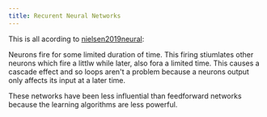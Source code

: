 ```yaml
---
title: Recurent Neural Networks
---
```

This is all acording to [nielsen2019neural](../Resources/nielsen2019neural.pdf):

Neurons fire for some limited duration of time.
This firing stiumlates other neurons which fire a littlw 
while later, also fora a limited time. This causes a cascade
effect and so loops aren't a problem because a neurons 
output only affects its input at a later time.

These networks have been less influential than feedforward
networks because the learning algorithms are less powerful.
